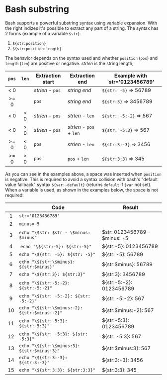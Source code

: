 # Bash substring

Bash supports a powerful substring syntax using variable expansion. With the right indizes it's possible to extract
any part of a string. The syntax has 2 forms (example of a variable `$str`):
1. `${str:position}`
2. `${str:position:length}` 

The behavior depends on the syntax used and whether `position` (`pos`) and `length` (`len`) are positive or negative.
*strlen* is the string length, 

| `pos` | `len`  | Extraction start | Extraction end           | Example with `str='0123456789'
|:-----:|:------:| ---------------- | ------------------------ | -----------------------------
| < 0   |        | *strlen* - `pos` | *string end*             | `${str: -5}` => 56789
| >= 0  |        | `pos`            | *string end*             | `${str:3}` => 3456789
| < 0   | < 0    | *strlen* - `pos` | *strlen* - `len`         | `${str: -5:-2}` => 567
| < 0   | > 0    | *strlen* - `pos` | *strlen* - `pos` + `len` | `${str: -5:3}` =>  567
| >= 0  | < 0    | `pos`            | *strlen* - `len`         | `${str:3:-3}` => 3456
| >= 0  | > 0    | `pos`            | `pos` + `len`            | `${str:3:3}` => 345

As you can see in the examples above, a space was inserted when `position` is negative. This is required to avoid a syntax 
collision with bash's "default value fallback" syntax `${var:-default}` (returns `default` if `$var` not set). When a variable is
used, as shown in the examples below, the space is not required:

|     |                      Code                     |                     Result           
|:---:| --------------------------------------------- | -------------------------------------
| 1   | `str='0123456789'`                            |
| 2   | `minus=-5`                                    |
| 3   | `echo "\$str: $str - \$minus: $minus"`        | $str: 0123456789 - $minus: -5
| 4   | `echo "\${str:-5}: ${str:-5}"`                | ${str:-5}: 0123456789
| 5   | `echo "\${str: -5}: ${str: -5}"`              | ${str: -5}: 56789
| 6   | `echo "\${str:\$minus}: ${str:$minus}"`       | ${str:$minus}: 56789
| 7   | `echo "\${str:3}: ${str:3}"`                  | ${str:3}: 3456789
| 8   | `echo "\${str:-5:-2}: ${str:-5:-2}"`          | ${str:-5:-2}: 0123456789
| 9   | `echo "\${str: -5:-2}: ${str: -5:-2}"`        | ${str: -5:-2}: 567
| 10  | `echo "\${str:\$minus:-2}: ${str:$minus:-2}"` | ${str:$minus:-2}: 567
| 11  | `echo "\${str:-5:3}: ${str:-5:3}"`            | ${str:-5:3}: 0123456789
| 12  | `echo "\${str: -5:3}: ${str: -5:3}"`          | ${str: -5:3}: 567
| 13  | `echo "\${str:\$minus:3}: ${str:$minus:3}"`   | ${str:$minus:3}: 567
| 14  | `echo "\${str:3:-3}: ${str:3:-3}"`            | ${str:3:-3}: 3456
| 15  | `echo "\${str:3:3}: ${str:3:3}"`              | ${str:3:3}: 345
